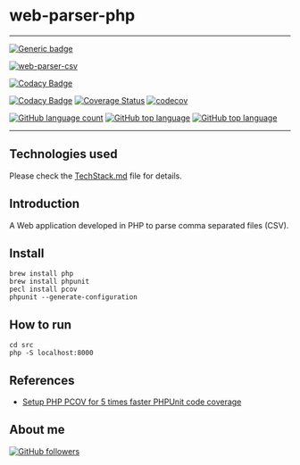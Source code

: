 # web-parser-php

---


[![Generic badge](https://img.shields.io/static/v1.svg?label=GitHub&message=Web%20Parser%20CSV&color=informational)](https://github.com/jesperancinha/web-parser-csv)

[![web-parser-csv](https://github.com/jesperancinha/web-parser-csv/actions/workflows/web-parser-csv.yml/badge.svg)](https://github.com/jesperancinha/web-parser-csv/actions/workflows/web-parser-csv.yml)

[![Codacy Badge](https://app.codacy.com/project/badge/Grade/ddbd7356a80b4bd9ac37da877377a285)](https://www.codacy.com/gh/jesperancinha/web-parser-csv/dashboard?utm_source=github.com&amp;utm_medium=referral&amp;utm_content=jesperancinha/web-parser-csv&amp;utm_campaign=Badge_Grade)

[![Codacy Badge](https://app.codacy.com/project/badge/Coverage/ddbd7356a80b4bd9ac37da877377a285)](https://www.codacy.com/gh/jesperancinha/web-parser-csv/dashboard?utm_source=github.com&utm_medium=referral&utm_content=jesperancinha/web-parser-csv&utm_campaign=Badge_Coverage)
[![Coverage Status](https://coveralls.io/repos/github/jesperancinha/web-parser-csv/badge.svg?branch=master)](https://coveralls.io/github/jesperancinha/web-parser-csv?branch=master)
[![codecov](https://codecov.io/gh/jesperancinha/web-parser-csv/branch/master/graph/badge.svg?token=0RcRaxXSvh)](https://codecov.io/gh/jesperancinha/web-parser-csv)

[![GitHub language count](https://img.shields.io/github/languages/count/jesperancinha/web-parser-csv.svg)](#)
[![GitHub top language](https://img.shields.io/github/languages/top/jesperancinha/web-parser-csv.svg)](#)
[![GitHub top language](https://img.shields.io/github/languages/code-size/jesperancinha/web-parser-csv.svg)](#)

---

## Technologies used

Please check the [TechStack.md](TechStack.md) file for details.

## Introduction

A Web application developed in PHP to parse comma separated files (CSV).

## Install

```shell
brew install php
brew install phpunit
pecl install pcov
phpunit --generate-configuration
```

## How to run

```shell
cd src
php -S localhost:8000 
```

## References

-   [Setup PHP PCOV for 5 times faster PHPUnit code coverage](https://dev.to/swashata/setup-php-pcov-for-5-times-faster-phpunit-code-coverage-3d9c)

## About me

[![GitHub followers](https://img.shields.io/github/followers/jesperancinha.svg?label=Jesperancinha&style=for-the-badge&logo=github&color=grey "GitHub")](https://github.com/jesperancinha)
